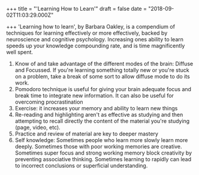 
+++
title = "'Learning How to Learn'"
draft = false
date = "2018-09-02T11:03:29.000Z"

+++
'Learning how to learn', by Barbara Oakley, is a compendium of techniques for
learning effectively or more effectively, backed by neuroscience and cognitive
psychology. Increasing ones ability to learn speeds up your knowledge
compounding rate, and is time magnificently well spent.

 1. Know of and take advantage of the different modes of the brain: Diffuse and
    Focussed. If you're learning something totally new or you're stuck on a
    problem, take a break of some sort to allow diffuse mode to do its work.
 2. Pomodoro  technique is useful for giving your brain adequate focus and break
    time to integrate new information. It can also be useful for overcoming
    procrastination
 3. Exercise: it increases your memory and ability to learn new things
 4. Re-reading and highlighting aren't as effective as studying and then 
    attempting to recall  directly the content of the material you're studying
    (page, video, etc).
 5. Practice and review  of material are key to deeper mastery
 6. Self knowledge: Sometimes people who learn more slowly learn more deeply.
    Sometimes those with poor working memories are creative. Sometimes super
    focus and strong working memory block creativity by preventing associative
    thinking. Sometimes learning to rapidly can lead to incorrect conclusions or
    superficial understanding.
